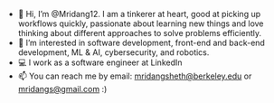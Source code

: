- 👋 Hi, I’m @Mridang12. I am a tinkerer at heart, good at picking up workflows quickly, passionate about learning new things and love thinking about different approaches to solve problems efficiently.
- 👀 I’m interested in software development, front-end and back-end development, ML & AI, cybersecurity, and robotics.
- 💻 I work as a software engineer at LinkedIn
- 📫 You can reach me by email: mridangsheth@berkeley.edu or mridangs@gmail.com :)

<!---
Mridang12/Mridang12 is a ✨ special ✨ repository because its `README.md` (this file) appears on your GitHub profile.
You can click the Preview link to take a look at your changes.
--->
